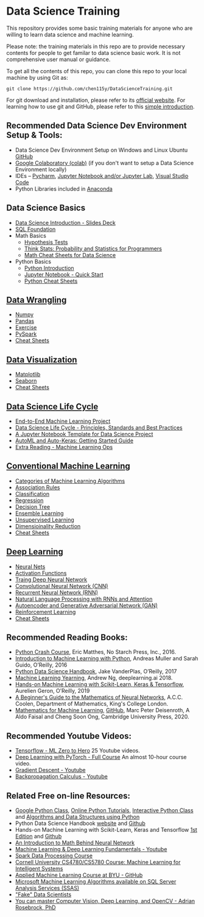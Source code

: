 # Data Science Training
This repository provides some basic training materials for anyone who are willing to learn data science and machine learning. 

Please note: the training materials in this repo are to provide necessary contents for people to get familar to data science basic work. It is not comprehensive user manual or guidance.

To get all the contents of this repo, you can clone this repo to your local machine by using Git as:
```shell
git clone https://github.com/chen115y/DataScienceTraining.git
```

For git download and installation, please refer to its [official website](https://git-scm.com/downloads). For learning how to use git and GitHub, please refer to this [simple introduction](./Python_Introduction/git_github.pdf).

## Recommended Data Science Dev Environment Setup & Tools:
* Data Science Dev Environment Setup on Windows and Linux Ubuntu [GitHub](https://github.com/chen115y/DataScience_Env_Setup)
* [Google Colaboratory (colab)](https://colab.research.google.com/notebooks/intro.ipynb) (if you don't want to setup a Data Science Environment locally)
* IDEs – [Pycharm](https://www.jetbrains.com/pycharm/), [Jupyter Notebook and/or Jupyter Lab](https://jupyter.org/), [Visual Studio Code](https://code.visualstudio.com/docs/python/jupyter-support)
* Python Libraries included in [Anaconda](https://www.anaconda.com/distribution/)

## Data Science Basics
* [Data Science Introduction - Slides Deck](./Data-Science-Life-Cycle.pdf)
* [SQL Foundation](https://www.udemy.com/course/sql-essentials-for-beginners/)
* Math Basics
    * [Hypothesis Tests](https://www.datasciencecentral.com/profiles/blogs/hypothesis-tests-in-one-picture)
    * [Think Stats: Probability and Statistics for Programmers](./Python_Introduction/thinkstats.pdf)
    * [Math Cheat Sheets for Data Science](https://github.com/chen115y/DESAL/tree/master/CheatSheets/Math)
* Python Basics
    * [Python Introduction](./Python_Introduction/Python_Basics.ipynb)
    * [Jupyter Notebook - Quick Start](./Python_Introduction/Quick_Start_Guide.ipynb)
    * [Python Cheat Sheets](https://github.com/chen115y/DESAL/tree/master/CheatSheets/Python)

## [Data Wrangling](./DataWrangling)
* [Numpy](./DataWrangling/Numpy.ipynb)
* [Pandas](./DataWrangling/Pandas.ipynb)
* [Exercise](./DataWrangling/Exercise.ipynb)
* [PySpark](./DataWrangling/PySpark.ipynb)
* [Cheat Sheets](https://github.com/chen115y/DESAL/tree/master/CheatSheets/Python)

## [Data Visualization](./Visualization)
* [Matplotlib](./Visualization/Matplotlib.ipynb)
* [Seaborn](./Visualization/Seaborn.ipynb)
* [Cheat Sheets](https://github.com/chen115y/DESAL/tree/master/CheatSheets/Visualization)

## [Data Science Life Cycle](./DSLC)
* [End-to-End Machine Learning Project](./DSLC/02_end_to_end_machine_learning_project.ipynb)
* [Data Science Life Cycle - Principles, Standards and Best Practices](./DSLC/dslc_stardards_best_practices.ipynb) 
* [A Jupyter Notebook Template for Data Science Project](./DSLC/template.ipynb)
* [AutoML and Auto-Keras: Getting Started Guide](./DSLC/auto-keras.ipynb)
* [Extra Reading - Machine Learning Ops](https://cloud.google.com/solutions/machine-learning/mlops-continuous-delivery-and-automation-pipelines-in-machine-learning)

## [Conventional Machine Learning](./ConventionalMachineLearning)
* [Categories of Machine Learning Algorithms](https://static.coggle.it/diagram/WHeBqDIrJRk-kDDY/t/categories-of-algorithms-non-exhaustive)
* [Association Rules](./ConventionalMachineLearning/sampleassociation.ipynb)
* [Classification](https://github.com/ageron/handson-ml2/blob/master/03_classification.ipynb)
* [Regression](https://github.com/ageron/handson-ml2/blob/master/04_training_linear_models.ipynb)
* [Decision Tree](https://github.com/ageron/handson-ml2/blob/master/06_decision_trees.ipynb)
* [Ensemble Learning](https://github.com/ageron/handson-ml2/blob/master/07_ensemble_learning_and_random_forests.ipynb)
* [Unsupervised Learning](https://github.com/ageron/handson-ml2/blob/master/09_unsupervised_learning.ipynb)
* [Dimensioinality Reduction](https://github.com/ageron/handson-ml2/blob/master/08_dimensionality_reduction.ipynb)
* [Cheat Sheets](https://github.com/chen115y/DESAL/tree/master/CheatSheets/MachineLearning)

## [Deep Learning](./DeepLearning)
* [Neural Nets](https://github.com/ageron/handson-ml2/blob/master/10_neural_nets_with_keras.ipynb)
* [Activation Functions](https://www.analyticsvidhya.com/blog/2020/01/fundamentals-deep-learning-activation-functions-when-to-use-them/)
* [Traing Deep Neural Network](https://github.com/ageron/handson-ml2/blob/master/11_training_deep_neural_networks.ipynb)
* [Convolutional Neural Network (CNN)](https://github.com/ageron/handson-ml2/blob/master/14_deep_computer_vision_with_cnns.ipynb)
* [Recurrent Neural Network (RNN)](https://github.com/ageron/handson-ml2/blob/master/15_processing_sequences_using_rnns_and_cnns.ipynb)
* [Natural Language Processing with RNNs and Attention](https://github.com/ageron/handson-ml2/blob/master/16_nlp_with_rnns_and_attention.ipynb)
* [Autoencoder and Generative Adversarial Network (GAN)](https://github.com/ageron/handson-ml2/blob/master/17_autoencoders_and_gans.ipynb)
* [Reinforcement Learning](https://github.com/ageron/handson-ml2/blob/master/18_reinforcement_learning.ipynb)
* [Cheat Sheets](https://github.com/chen115y/DESAL/tree/master/CheatSheets/DeepLearning)

## Recommended Reading Books:
* [Python Crash Course](https://nostarch.com/pythoncrashcourse2e), Eric Matthes, No Starch Press, Inc., 2016.
* [Introduction to Machine Learning with Python](https://www.oreilly.com/library/view/introduction-to-machine/9781449369880/), Andreas Muller and Sarah Guido, O’Reilly, 2016
* [Python Data Science Handbook](http://shop.oreilly.com/product/0636920034919.do), Jake VanderPlas, O’Reilly, 2017
* [Machine Learning Yearning](https://www.deeplearning.ai/machine-learning-yearning/), Andrew Ng, deeplearning.ai 2018.
* [Hands-on Machine Learning with Scikit-Learn, Keras & Tensorflow](https://www.oreilly.com/library/view/hands-on-machine-learning/9781492032632/), Aurelien Geron, O’Reilly, 2019
* [A Beginner's Guide to the Mathematics of Neural Networks](./DeepLearning/Math.pdf), A.C.C. Coolen, Department of Mathematics, King's College London.
* [Mathematics for Machine Learning](./DeepLearning/Math.pdf), [GitHub](https://mml-book.github.io/), Marc Peter Deisenroth, A Aldo Faisal and Cheng Soon Ong, Cambridge University Press, 2020.

## Recommended Youtube Videos:
* [Tensorflow - ML Zero to Hero](https://www.youtube.com/watch?v=KNAWp2S3w94&list=RDCMUC0rqucBdTuFTjJiefW5t-IQ&start_radio=1&t=5) 25 Youtube videos.
* [Deep Learning with PyTorch - Full Course](https://www.youtube.com/watch?v=GIsg-ZUy0MY) An almost 10-hour course video. 
* [Gradient Descent - Youtube](https://www.youtube.com/watch?v=IHZwWFHWa-w)
* [Backpropagation Calculus - Youtube](https://www.youtube.com/watch?v=tIeHLnjs5U8)

## Related Free on-line Resources:
* [Google Python Class](https://developers.google.com/edu/python), [Online Python Tutorials](https://pythonspot.com/), [Interactive Python Class](https://cscircles.cemc.uwaterloo.ca/) and [Algorithms and Data Structures using Python](https://runestone.academy/runestone/books/published/pythonds/index.html)
* Python Data Science Handbook [website](https://jakevdp.github.io/PythonDataScienceHandbook/) and [Github](https://github.com/jakevdp/PythonDataScienceHandbook)
* Hands-on Machine Learning with Scikit-Learn, Keras and Tensorflow [1st Edition](http://index-of.es/Varios-2/Hands%20on%20Machine%20Learning%20with%20Scikit%20Learn%20and%20Tensorflow.pdf) and [Github](https://github.com/ageron/handson-ml2)
* [An Introduction to Math Behind Neural Network](https://hackernoon.com/a-6ur13zzx)
* [Machine Learning & Deep Learning Fundamentals - Youtube](https://www.youtube.com/playlist?list=PLZbbT5o_s2xq7LwI2y8_QtvuXZedL6tQU)
* [Spark Data Processing Course](https://github.com/luisbelloch/data_processing_course)
* [Cornell University CS4780/CS5780 Course: Machine Learning for Intelligent Systems](http://www.cs.cornell.edu/courses/cs4780/2018fa/lectures/index.html)
* [Applied Machine Learning Course at BYU - GitHub](https://github.com/tfolkman/byu_econ_applied_machine_learning/tree/master/lectures)
* [Microsoft Machine Learning Algorithms available on SQL Server Analysis Services (SSAS)](https://chen115yaohua.blogspot.com/2012/08/microsoft-sql-server-analysis-services.html)
* ["Fake" Data Scientists](https://towardsdatascience.com/from-sklearn-import-478c711dafa1)
* [You can master Computer Vision, Deep Learning, and OpenCV - Adrian Rosebrock, PhD](https://www.pyimagesearch.com/)